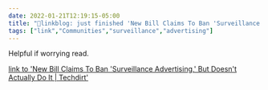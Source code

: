```yaml
---
date: 2022-01-21T12:19:15-05:00
title: "🔗linkblog: just finished 'New Bill Claims To Ban 'Surveillance Advertising,' But Doesn't Actually Do It | Techdirt'"
tags: ["link","Communities","surveillance","advertising"]
---
```

Helpful if worrying read.
 
[link to 'New Bill Claims To Ban 'Surveillance Advertising,' But Doesn't Actually Do It | Techdirt'](https://www.techdirt.com/articles/20220119/06313148310/new-bill-claims-to-ban-surveillance-advertising-doesnt-actually-do-it.shtml)
